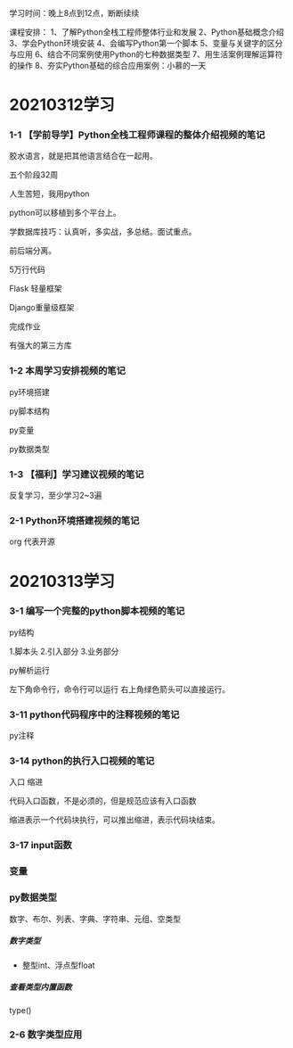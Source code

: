 学习时间：晚上8点到12点，断断续续

课程安排：
1、了解Python全栈工程师整体行业和发展
2、Python基础概念介绍
3、学会Python环境安装
4、会编写Python第一个脚本
5、变量与关键字的区分与应用
6、结合不同案例使用Python的七种数据类型
7、用生活案例理解运算符的操作
8、夯实Python基础的综合应用案例：小慕的一天

# 20210312学习

### 1-1 【学前导学】Python全栈工程师课程的整体介绍视频的笔记

胶水语言，就是把其他语言结合在一起用。

五个阶段32周

人生苦短，我用python

python可以移植到多个平台上。

学数据库技巧：认真听，多实战，多总结。面试重点。

前后端分离。

5万行代码

Flask 轻量框架

Django重量级框架

完成作业

有强大的第三方库

### 1-2 本周学习安排视频的笔记

py环境搭建

py脚本结构

py变量

py数据类型

### 1-3 【福利】学习建议视频的笔记

反复学习，至少学习2~3遍

### 2-1 Python环境搭建视频的笔记

org 代表开源

# 20210313学习

### 3-1 编写一个完整的python脚本视频的笔记

py结构

1.脚本头
2.引入部分
3.业务部分

py解析运行

左下角命令行，命令行可以运行
右上角绿色箭头可以直接运行。

### 3-11 python代码程序中的注释视频的笔记

py注释

### 3-14 python的执行入口视频的笔记

入口
缩进

代码入口函数，不是必须的，但是规范应该有入口函数

缩进表示一个代码块执行，可以推出缩进，表示代码块结束。

### 3-17 input函数

### 变量

### py数据类型

数字、布尔、列表、字典、字符串、元组、空类型

##### 数字类型
* 整型int、浮点型float

##### 查看类型内置函数
type()

### 2-6 数字类型应用


